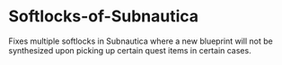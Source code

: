 # Softlocks-of-Subnautica
Fixes multiple softlocks in Subnautica where a new blueprint will not be synthesized upon picking up certain quest items in certain cases.

